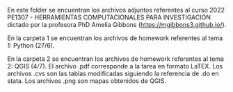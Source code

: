En este folder se encuentran los archivos adjuntos referentes al curso 2022 PE1307 - HERRAMIENTAS COMPUTACIONALES PARA INVESTIGACIÓN dictado por la profesora PhD Amelia Gibbons (https://mgibbons3.github.io/).

En la carpeta 1 se encuentran los archivos de homework referentes al tema 1: Python (27/6).

En la carpeta 2 se encuentran los archivos de homework referentes al tema 2: QGIS (4/7).
  El archivo .pdf corresponde a la tarea en formato LaTEX.
  Los archivos .cvs son las tablas modificadas siguiendo la referencia de .do en stata.
  Los archivos .png son mapas obtenidos de QGIS.
